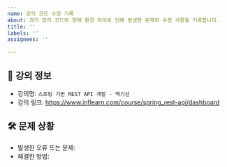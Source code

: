 ```yaml
---
name: 강의 코드 수정 기록
about: 과거 강의 코드와 현재 환경 차이로 인해 발생한 문제와 수정 사항을 기록합니다.
title: ''
labels: ''
assignees: ''

---
```


## 📌 강의 정보  
- 강의명: `스프링 기반 REST API 개발 - 백기선`
- 강의 링크: https://www.inflearn.com/course/spring_rest-api/dashboard

## 🛠 문제 상황  
<!-- 강의 코드가 현재 환경에서 동작하지 않는 이유 설명 -->
- 발생한 오류 또는 문제: 
- 해결한 방법:
